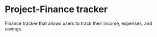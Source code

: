 # Project-Finance tracker
Finance tracker that allows users to track their income, expenses, and savings. 
